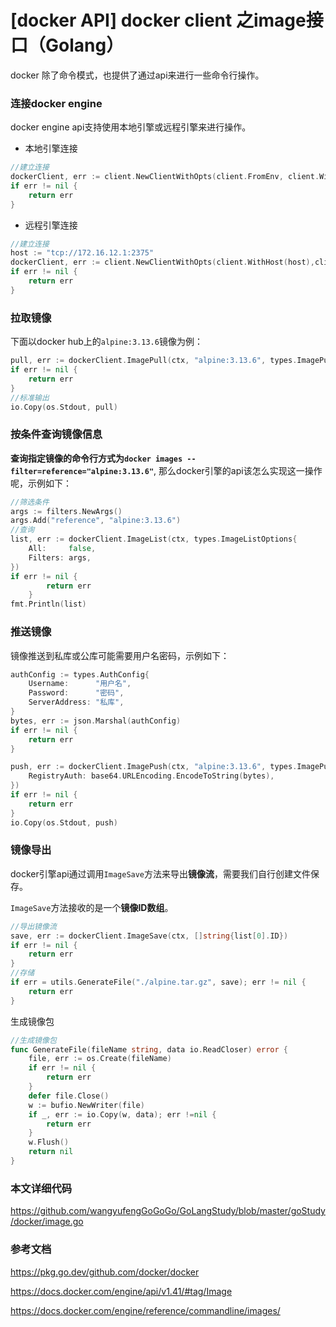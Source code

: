 # [docker API] docker client 之image接口（Golang）

docker 除了命令模式，也提供了通过api来进行一些命令行操作。

### 连接docker engine 

docker engine api支持使用本地引擎或远程引擎来进行操作。

- 本地引擎连接

```go
//建立连接
dockerClient, err := client.NewClientWithOpts(client.FromEnv, client.WithAPIVersionNegotiation())
if err != nil {
	return err
}
```

- 远程引擎连接

```GO
//建立连接
host := "tcp://172.16.12.1:2375"
dockerClient, err := client.NewClientWithOpts(client.WithHost(host),client.WithAPIVersionNegotiation())
if err != nil {
	return err
}
```

### 拉取镜像

下面以docker hub上的`alpine:3.13.6`镜像为例：

```go
pull, err := dockerClient.ImagePull(ctx, "alpine:3.13.6", types.ImagePullOptions{})
if err != nil {
    return err
}
//标准输出
io.Copy(os.Stdout, pull)
```

### 按条件查询镜像信息

**查询指定镜像的命令行方式为`docker images --filter=reference="alpine:3.13.6"`**, 那么docker引擎的api该怎么实现这一操作呢，示例如下：

```go
//筛选条件
args := filters.NewArgs()
args.Add("reference", "alpine:3.13.6")
//查询
list, err := dockerClient.ImageList(ctx, types.ImageListOptions{
    All:     false,
    Filters: args,
})
if err != nil {
		return err
	}
fmt.Println(list)
```

### 推送镜像

镜像推送到私库或公库可能需要用户名密码，示例如下：

```go
authConfig := types.AuthConfig{
    Username:      "用户名",
    Password:      "密码",
    ServerAddress: "私库",
}
bytes, err := json.Marshal(authConfig)
if err != nil {
    return err
}

push, err := dockerClient.ImagePush(ctx, "alpine:3.13.6", types.ImagePushOptions{
    RegistryAuth: base64.URLEncoding.EncodeToString(bytes),
})
if err != nil {
    return err
}
io.Copy(os.Stdout, push)
```

### 镜像导出

docker引擎api通过调用`ImageSave`方法来导出**镜像流**，需要我们自行创建文件保存。

`ImageSave`方法接收的是一个**镜像ID数组**。

```go
//导出镜像流
save, err := dockerClient.ImageSave(ctx, []string{list[0].ID})
if err != nil {
    return err
}
//存储
if err = utils.GenerateFile("./alpine.tar.gz", save); err != nil {
    return err
}
```

生成镜像包

```go
//生成镜像包
func GenerateFile(fileName string, data io.ReadCloser) error {
	file, err := os.Create(fileName)
	if err != nil {
		return err
	}
	defer file.Close()
	w := bufio.NewWriter(file)
	if _, err := io.Copy(w, data); err !=nil {
		return err
	}
	w.Flush()
	return nil
}
```

### 本文详细代码

https://github.com/wangyufengGoGoGo/GoLangStudy/blob/master/goStudy/docker/image.go

### 参考文档

https://pkg.go.dev/github.com/docker/docker

https://docs.docker.com/engine/api/v1.41/#tag/Image

https://docs.docker.com/engine/reference/commandline/images/

